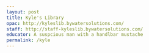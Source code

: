```yaml
---
layout: post
title: Kyle's Library
opac: http://kyleslib.bywatersolutions.com/
staff: http://staff-kyleslib.bywatersolutions.com/
educator: A suspcious man with a handlbar mustache
permalink: /kyle
---
```

